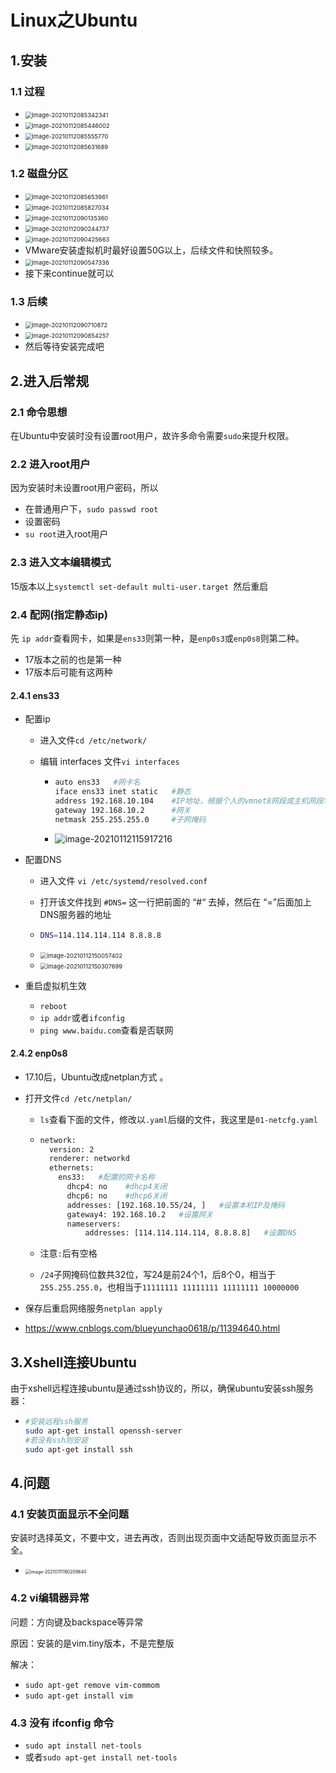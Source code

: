 # Linux之Ubuntu

## 1.安装

### 1.1 过程

+ <img src="02_Linux%E4%B9%8BUbuntu.assets/image-20210112085342341.png" alt="image-20210112085342341" style="zoom: 67%;" />

+ <img src="02_Linux%E4%B9%8BUbuntu.assets/image-20210112085446002.png" alt="image-20210112085446002" style="zoom: 67%;" />
+ <img src="02_Linux%E4%B9%8BUbuntu.assets/image-20210112085555770.png" alt="image-20210112085555770" style="zoom: 67%;" />
+ <img src="02_Linux%E4%B9%8BUbuntu.assets/image-20210112085631689.png" alt="image-20210112085631689" style="zoom: 67%;" />

### 1.2 磁盘分区

+ <img src="02_Linux%E4%B9%8BUbuntu.assets/image-20210112085653961.png" alt="image-20210112085653961" style="zoom: 67%;" />
+ <img src="02_Linux%E4%B9%8BUbuntu.assets/image-20210112085827034.png" alt="image-20210112085827034" style="zoom:67%;" />
+ <img src="02_Linux%E4%B9%8BUbuntu.assets/image-20210112090135360.png" alt="image-20210112090135360" style="zoom:67%;" />
+ <img src="02_Linux%E4%B9%8BUbuntu.assets/image-20210112090244737.png" alt="image-20210112090244737" style="zoom:67%;" />
+ <img src="02_Linux%E4%B9%8BUbuntu.assets/image-20210112090425663.png" alt="image-20210112090425663" style="zoom: 67%;" />
+ VMware安装虚拟机时最好设置50G以上，后续文件和快照较多。
+ <img src="02_Linux%E4%B9%8BUbuntu.assets/image-20210112090547336.png" alt="image-20210112090547336" style="zoom:67%;" />
+ 接下来continue就可以

### 1.3 后续

+ <img src="02_Linux%E4%B9%8BUbuntu.assets/image-20210112090710872.png" alt="image-20210112090710872" style="zoom:67%;" />
+ <img src="02_Linux%E4%B9%8BUbuntu.assets/image-20210112090854257.png" alt="image-20210112090854257" style="zoom:67%;" />
+ 然后等待安装完成吧

## 2.进入后常规

### 2.1 命令思想

在Ubuntu中安装时没有设置root用户，故许多命令需要`sudo`来提升权限。

### 2.2 进入root用户

因为安装时未设置root用户密码，所以

+ 在普通用户下，`sudo passwd root`
+ 设置密码
+ `su root`进入root用户

### 2.3 进入文本编辑模式

15版本以上`systemctl set-default multi-user.target `然后重启

### 2.4 配网(指定静态ip)

先 `ip addr`查看网卡，如果是`ens33`则第一种，是`enp0s3`或`enp0s8`则第二种。

+ 17版本之前的也是第一种
+ 17版本后可能有这两种

#### 2.4.1 ens33

+ 配置ip

  + 进入文件`cd /etc/network/`

  + 编辑 interfaces 文件`vi interfaces`

    + ```bash
      auto ens33   #网卡名
      iface ens33 inet static   #静态
      address 192.168.10.104    #IP地址，根据个人的vmnet8网段或主机网段写
      gateway 192.168.10.2      #网关
      netmask 255.255.255.0     #子网掩码
      ```

    + <img src="02_Linux%E4%B9%8BUbuntu.assets/image-20210112115917216.png" alt="image-20210112115917216"  />

+ 配置DNS

  + 进入文件 `vi /etc/systemd/resolved.conf`

  + 打开该文件找到 `#DNS=` 这一行把前面的 “#“ 去掉，然后在 “=”后面加上DNS服务器的地址

  + ````bash
    DNS=114.114.114.114 8.8.8.8
    ````

  + <img src="02_Linux%E4%B9%8BUbuntu.assets/image-20210112150057402.png" alt="image-20210112150057402" style="zoom:67%;" />

  + <img src="02_Linux%E4%B9%8BUbuntu.assets/image-20210112150307699.png" alt="image-20210112150307699" style="zoom:67%;" />

+ 重启虚拟机生效

  + `reboot`
  + `ip addr`或者`ifconfig`
  + `ping www.baidu.com`查看是否联网

#### 2.4.2 enp0s8

+ 17.10后，Ubuntu改成netplan方式 。

+ 打开文件`cd /etc/netplan/`

  + `ls`查看下面的文件，修改以`.yaml`后缀的文件，我这里是`01-netcfg.yaml`

  + ```bash
    network:
      version: 2
      renderer: networkd
      ethernets:
        ens33:   #配置的网卡名称
          dhcp4: no    #dhcp4关闭
          dhcp6: no    #dhcp6关闭
          addresses: [192.168.10.55/24, ]   #设置本机IP及掩码
          gateway4: 192.168.10.2   #设置网关
          nameservers:
              addresses: [114.114.114.114, 8.8.8.8]   #设置DNS
    ```

  + 注意`:`后有空格

  + `/24`子网掩码位数共32位，写24是前24个1，后8个0，相当于`255.255.255.0`，也相当于`11111111 11111111 11111111 10000000`

+ 保存后重启网络服务`netplan apply`

+ https://www.cnblogs.com/blueyunchao0618/p/11394640.html

## 3.Xshell连接Ubuntu

由于xshell远程连接ubuntu是通过ssh协议的，所以，确保ubuntu安装ssh服务器：

+ ```bash
  #安装远程ssh服务
  sudo apt-get install openssh-server
  #若没有ssh则安装
  sudo apt-get install ssh
  ```

## 4.问题

### 4.1 安装页面显示不全问题

安装时选择英文，不要中文，进去再改，否则出现页面中文适配导致页面显示不全。

+ <img src="C:%5CUsers%5CLenovo%5CAppData%5CRoaming%5CTypora%5Ctypora-user-images%5Cimage-20210111190209640.png" alt="image-20210111190209640" style="zoom:50%;" />

### 4.2 vi编辑器异常

问题：方向键及backspace等异常

原因：安装的是vim.tiny版本，不是完整版

解决：

+ `sudo apt-get remove vim-commom`
+ `sudo apt-get install vim`

### 4.3 没有 ifconfig 命令

+ `sudo apt install net-tools`
+ 或者`sudo apt-get install net-tools`

